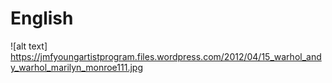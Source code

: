 # English
![alt text] https://jmfyoungartistprogram.files.wordpress.com/2012/04/15_warhol_andy_warhol_marilyn_monroe111.jpg
